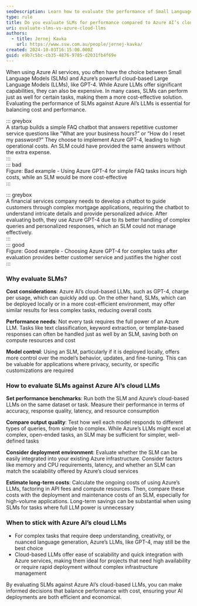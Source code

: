 ```yaml
---
seoDescription: Learn how to evaluate the performance of Small Language Models (SLMs) compared to Azure AI’s cloud-based LLMs to find the most cost-effective and efficient solution.
type: rule
title: Do you evaluate SLMs for performance compared to Azure AI’s cloud-based LLMs?
uri: evaluate-slms-vs-azure-cloud-llms
authors:
  - title: Jernej Kavka
    url: https://www.ssw.com.au/people/jernej-kavka/
created: 2024-10-03T16:15:00.000Z
guid: e9b7c5bc-cb35-4876-9785-d2031fb4f69e
---
```


When using Azure AI services, you often have the choice between Small Language Models (SLMs) and Azure’s powerful cloud-based Large Language Models (LLMs), like GPT-4. While Azure LLMs offer significant capabilities, they can also be expensive. In many cases, SLMs can perform just as well for certain tasks, making them a more cost-effective solution. Evaluating the performance of SLMs against Azure AI’s LLMs is essential for balancing cost and performance.

<!--endintro-->
::: greybox         
A startup builds a simple FAQ chatbot that answers repetitive customer service questions like “What are your business hours?” or “How do I reset my password?” They choose to implement Azure GPT-4, leading to high operational costs. An SLM could have provided the same answers without the extra expense.      
:::           
::: bad          
Figure: Bad example - Using Azure GPT-4 for simple FAQ tasks incurs high costs, while an SLM would be more cost-effective   
:::         

::: greybox       
A financial services company needs to develop a chatbot to guide customers through complex mortgage applications, requiring the chatbot to understand intricate details and provide personalized advice. After evaluating both, they use Azure GPT-4 due to its better handling of complex queries and personalized responses, which an SLM could not manage effectively.           
:::       
::: good           
Figure: Good example - Choosing Azure GPT-4 for complex tasks after evaluation provides better customer service and justifies the higher cost     
:::         

### Why evaluate SLMs?     

**Cost considerations**: Azure AI’s cloud-based LLMs, such as GPT-4, charge per usage, which can quickly add up. On the other hand, SLMs, which can be deployed locally or in a more cost-efficient environment, may offer similar results for less complex tasks, reducing overall costs

**Performance needs**: Not every task requires the full power of an Azure LLM. Tasks like text classification, keyword extraction, or template-based responses can often be handled just as well by an SLM, saving both on compute resources and cost

**Model control**: Using an SLM, particularly if it is deployed locally, offers more control over the model’s behavior, updates, and fine-tuning. This can be valuable for applications where privacy, security, or specific customizations are required

### How to evaluate SLMs against Azure AI’s cloud LLMs

**Set performance benchmarks**: Run both the SLM and Azure’s cloud-based LLMs on the same dataset or task. Measure their performance in terms of accuracy, response quality, latency, and resource consumption

**Compare output quality**: Test how well each model responds to different types of queries, from simple to complex. While Azure’s LLMs might excel at complex, open-ended tasks, an SLM may be sufficient for simpler, well-defined tasks

**Consider deployment environment**: Evaluate whether the SLM can be easily integrated into your existing Azure infrastructure. Consider factors like memory and CPU requirements, latency, and whether an SLM can match the scalability offered by Azure’s cloud services

**Estimate long-term costs**: Calculate the ongoing costs of using Azure’s LLMs, factoring in API fees and compute resources. Then, compare these costs with the deployment and maintenance costs of an SLM, especially for high-volume applications. Long-term savings can be substantial when using SLMs for tasks where full LLM power is unnecessary

### When to stick with Azure AI’s cloud LLMs

- For complex tasks that require deep understanding, creativity, or nuanced language generation, Azure’s LLMs, like GPT-4, may still be the best choice
- Cloud-based LLMs offer ease of scalability and quick integration with Azure services, making them ideal for projects that need high availability or require rapid deployment without complex infrastructure management

By evaluating SLMs against Azure AI’s cloud-based LLMs, you can make informed decisions that balance performance with cost, ensuring your AI deployments are both efficient and economical.
